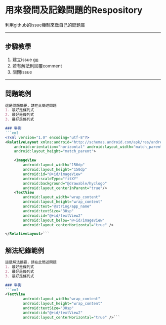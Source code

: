 # 用來發問及記錄問題的Respository
利用github的issue機制來做自己的問題庫

----
## 步驟教學

1. 建立issue [go](/questions/issues?utf8=✓&q=)
2. 若有解法則回覆comment
3. 關閉issue

----
## 問題範例

```markdown
這是問題摘要，請在此簡述問題
1. 最好是條列式
2. 最好是條列式
3. 最好是條列式

### 舉例
```xml
<?xml version="1.0" encoding="utf-8"?>
<RelativeLayout xmlns:android="http://schemas.android.com/apk/res/android"
    android:orientation="horizontal" android:layout_width="match_parent"
    android:layout_height="match_parent">

    <ImageView
        android:layout_width="150dp"
        android:layout_height="150dp"
        android:id="@+id/imageView"
        android:scaleType="fitXY"
        android:background="@drawable/hyclogo"
        android:layout_centerInParent="true"/>
    <TextView
        android:layout_width="wrap_content"
        android:layout_height="wrap_content"
        android:text="@string/app_name"
        android:textSize="30sp"
        android:id="@+id/textView2"
        android:layout_below="@+id/imageView"
        android:layout_centerHorizontal="true" />

</RelativeLayout>```
```

## 解法紀錄範例
```markdown
這是解法摘要，請在此簡述問題
1. 最好是條列式
2. 最好是條列式
3. 最好是條列式

### 舉例
```xml
<TextView
        android:layout_width="wrap_content"
        android:layout_height="wrap_content"
        android:textSize="30sp"
        android:id="@+id/textView2"
        android:layout_centerHorizontal="true" />```
```
